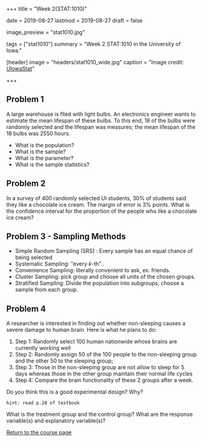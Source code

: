 +++
title = "Week 2(STAT:1010)"

date = 2019-08-27
lastmod = 2019-08-27
draft = false

image_preview = "stat1010.jpg"

tags = ["stat1010"]
summary = "Week 2 STAT:1010 in the University of Iowa."

[header]
image = "headers/stat1010_wide.jpg"
caption = "Image credit: [UIowaStat](https://stat.uiowa.edu/)"

+++


## Problem 1

A large warehouse is flled with light bulbs. An electronics engineer wants to estimate the mean lifespan of these bulbs. To this end, 18 of the bulbs were randomly selected and the lifespan was measures; the mean lifespan of the 18 bulbs was 2550 hours.

- What is the population?
- What is the sample?
- What is the parameter?
- What is the sample statistics?

## Problem 2

In a survey of 400 randomly selected UI students, 30% of students said they like a chocolate ice cream. The margin of error is 3% points. What is the confidence interval for the proportion of the people who like a chocolate ice cream?

## Problem 3 - Sampling Methods

- Simple Random Sampling (SRS) : Every sample has an equal chance of being selected
- Systematic Sampling: "every *k*-th"..
- Convenience Sampling: literally convenient to ask, ex. friends.
- Cluster Sampling: pick group and choose all units of the chosen groups.
- Stratified Sampling: Divide the population into subgroups, choose a sample from each group.

## Problem 4

A researcher is interested in finding out whether non-sleeping causes a severe damage to human brain. Here is what he plans to do:

1. Step 1: Randomly select 100 human nationwide whose brains are currently working well
1. Step 2: Randomly assign 50 of the 100 people to the non-sleeping group and the other 50 to the sleeping group;
1. Step 3: Those in the non-sleeping group are not allow to sleep for 5 days whereas those in the other group maintain their normal life cycles
1. Step 4: Compare the brain functionality of these 2 groups after a week.


Do you think this is a good experimental design? Why?

    hint: read p.20 of textbook

What is the treatment group and the control group?
What are the response variable(s) and explanatory variable(s)?


<a href="https://theissaclee.com/post/stat1010/" target="_self">Return to the course page</a>

